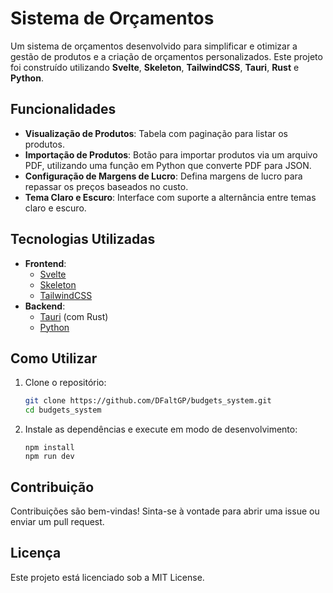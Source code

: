 # Sistema de Orçamentos

Um sistema de orçamentos desenvolvido para simplificar e otimizar a gestão de produtos e a criação de orçamentos personalizados. Este projeto foi construído utilizando **Svelte**, **Skeleton**, **TailwindCSS**, **Tauri**, **Rust** e **Python**.

## Funcionalidades

- **Visualização de Produtos**: Tabela com paginação para listar os produtos.
- **Importação de Produtos**: Botão para importar produtos via um arquivo PDF, utilizando uma função em Python que converte PDF para JSON.
- **Configuração de Margens de Lucro**: Defina margens de lucro para repassar os preços baseados no custo.
- **Tema Claro e Escuro**: Interface com suporte a alternância entre temas claro e escuro.

## Tecnologias Utilizadas

- **Frontend**:
  - [Svelte](https://svelte.dev)
  - [Skeleton](https://skeleton.dev)
  - [TailwindCSS](https://tailwindcss.com)
- **Backend**:
  - [Tauri](https://tauri.app) (com Rust)
  - [Python](https://www.python.org)

## Como Utilizar

1. Clone o repositório:
   ```bash
   git clone https://github.com/DFaltGP/budgets_system.git
   cd budgets_system
   ```
2. Instale as dependências e execute em modo de desenvolvimento:
   ```
   npm install
   npm run dev
   ```

## Contribuição

Contribuições são bem-vindas! Sinta-se à vontade para abrir uma issue ou enviar um pull request.

## Licença

Este projeto está licenciado sob a MIT License.
